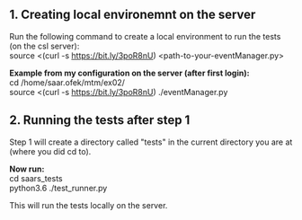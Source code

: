 ## 1. Creating local environemnt on the server
Run the following command to create a local environment to run the tests (on the csl server):\
source <(curl -s https://bit.ly/3poR8nU) <path-to-your-eventManager.py>

<b>Example from my configuration on the server (after first login):</b>\
cd /home/saar.ofek/mtm/ex02/\
source <(curl -s https://bit.ly/3poR8nU) ./eventManager.py


## 2. Running the tests after step 1
Step 1 will create a directory called "tests" in the current directory you are at (where you did cd to).

<b>Now run:</b>\
cd saars_tests\
python3.6 ./test_runner.py

This will run the tests locally on the server.